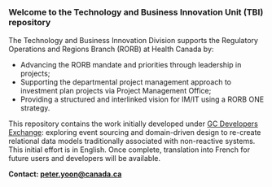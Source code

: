# 
<h3> Welcome to the Technology and Business Innovation Unit (TBI) repository</h3>
<un>

The Technology and Business Innovation Division supports the Regulatory Operations and Regions Branch (RORB) at Health Canada by:
* Advancing the RORB mandate and priorities through leadership in projects;
* Supporting the departmental project management approach to investment plan projects via Project Management Office;
* Providing a structured and interlinked vision for IM/IT using a RORB ONE strategy.




This repository contains the work initially developed under [GC Developers Exchange](https://beta.gcdevexchange.org): exploring event sourcing and domain-driven design to re-create relational data models traditionally associated with non-reactive systems. This initial effort is in English. Once complete, translation into French for future users and developers will be available.

<b>Contact: peter.yoon@canada.ca</b>

</un>
  
